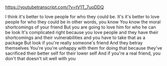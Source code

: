 https://youtubetranscript.com/?v=tV1T_7uoDDQ

 I think it's better to love people for who they could be. It's it's better to love people for who they could be in other words, you know You know the moral shortcomings of your friend But you are going to love him for who he can be look It's complicated right because you love people and they have their shortcomings and their vulnerabilities and you have to take that as a package But look if you're really someone's friend And they betray themselves You're you're unhappy with them for doing that because they've sacrificed their better self for their lower self And if you're a real friend, you don't that doesn't sit well with you